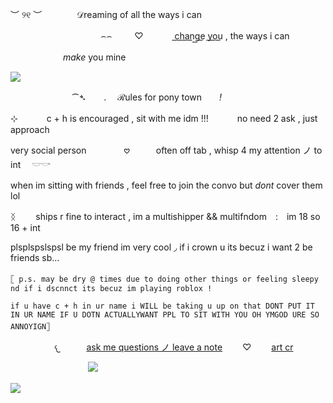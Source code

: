 ︶ ୨୧ ︶　　　　𝒟reaming of all the ways i can 

　　　　　　　　　　   ⌢⌢       　 　♡  　 　　c͟h͟a͟n͟g͟e͟ y͟o͟u͟ , the ways i can 
      
　　　　　　*make* you mine

![](https://files.catbox.moe/9y3jkn.png)

　　　　　　　⁀➴　　.　 ℛules for pony town　　*!*　　

⊹ 　　　c + h is encouraged , sit with me idm !!!　　  　no need 2 ask , just approach 

very social person 　　　　𖹭　　　often off tab , whisp 4 my attention ノ to int　 𓎟𓎡 

when im sitting with friends , feel free to join the convo but *dont* cover them lol

ᛝ 　　ships r fine to interact , im a multishipper && multifndom　:　im 18 so 16 + int

plsplspslspsl be my friend im very cool ◞  if i crown u its becuz i want 2 be friends sb...

`𓊈 p.s. may be dry @ times due to doing other things or feeling sleepy nd if i dscnnct its becuz im playing roblox !` 

`if u have c + h in ur name i WILL be taking u up on that DONT PUT IT IN UR NAME IF U DOTN ACTUALLYWANT PPL TO SIT WITH YOU OH YMGOD URE SO ANNOYIGN𓊉`



　　　　　𐔌　　　[ask me questions ノ leave a note](https://bambiluv.atabook.org)　　 ♡　　 [art cr](https://x.com/l17168254)
       
　　　 　　　 　　 ![](https://komarev.com/ghpvc/?username=luvfawn&label=ℬambi++visits+ꕀ+++&color=B06C65)

![](https://files.catbox.moe/ytopi7.png)
